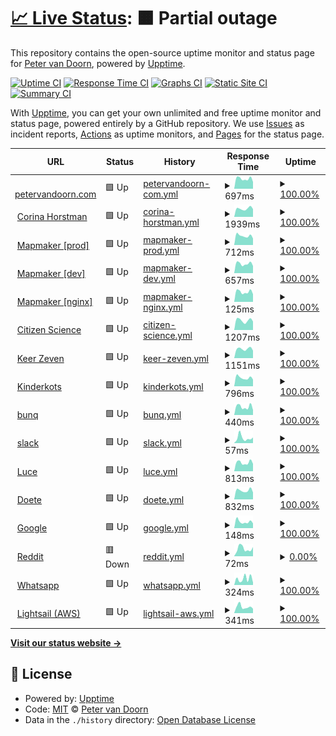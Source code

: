 # [📈 Live Status](https://demo.upptime.js.org): <!--live status--> **🟧 Partial outage**

This repository contains the open-source uptime monitor and status page for [Peter van Doorn](petervandoorn.com), powered by [Upptime](https://github.com/upptime/upptime).

[![Uptime CI](https://github.com/two-trick-pony-NL/upptime/workflows/Uptime%20CI/badge.svg)](https://github.com/two-trick-pony-NL/upptime/actions?query=workflow%3A%22Uptime+CI%22)
[![Response Time CI](https://github.com/two-trick-pony-NL/upptime/workflows/Response%20Time%20CI/badge.svg)](https://github.com/two-trick-pony-NL/upptime/actions?query=workflow%3A%22Response+Time+CI%22)
[![Graphs CI](https://github.com/two-trick-pony-NL/upptime/workflows/Graphs%20CI/badge.svg)](https://github.com/two-trick-pony-NL/upptime/actions?query=workflow%3A%22Graphs+CI%22)
[![Static Site CI](https://github.com/two-trick-pony-NL/upptime/workflows/Static%20Site%20CI/badge.svg)](https://github.com/two-trick-pony-NL/upptime/actions?query=workflow%3A%22Static+Site+CI%22)
[![Summary CI](https://github.com/two-trick-pony-NL/upptime/workflows/Summary%20CI/badge.svg)](https://github.com/two-trick-pony-NL/upptime/actions?query=workflow%3A%22Summary+CI%22)

With [Upptime](https://upptime.js.org), you can get your own unlimited and free uptime monitor and status page, powered entirely by a GitHub repository. We use [Issues](https://github.com/two-trick-pony-NL/upptime/issues) as incident reports, [Actions](https://github.com/two-trick-pony-NL/upptime/actions) as uptime monitors, and [Pages](https://demo.upptime.js.org) for the status page.

<!--start: status pages-->
<!-- This summary is generated by Upptime (https://github.com/upptime/upptime) -->
<!-- Do not edit this manually, your changes will be overwritten -->
<!-- prettier-ignore -->
| URL | Status | History | Response Time | Uptime |
| --- | ------ | ------- | ------------- | ------ |
| <img alt="" src="https://icons.duckduckgo.com/ip3/petervandoorn.com.ico" height="13"> [petervandoorn.com](https://petervandoorn.com) | 🟩 Up | [petervandoorn-com.yml](https://github.com/two-trick-pony-NL/upptime/commits/HEAD/history/petervandoorn-com.yml) | <details><summary><img alt="Response time graph" src="./graphs/petervandoorn-com/response-time-week.png" height="20"> 697ms</summary><br><a href="https://upptime.petervandoorn.com/history/petervandoorn-com"><img alt="Response time 677" src="https://img.shields.io/endpoint?url=https%3A%2F%2Fraw.githubusercontent.com%2Ftwo-trick-pony-NL%2Fupptime%2FHEAD%2Fapi%2Fpetervandoorn-com%2Fresponse-time.json"></a><br><a href="https://upptime.petervandoorn.com/history/petervandoorn-com"><img alt="24-hour response time 478" src="https://img.shields.io/endpoint?url=https%3A%2F%2Fraw.githubusercontent.com%2Ftwo-trick-pony-NL%2Fupptime%2FHEAD%2Fapi%2Fpetervandoorn-com%2Fresponse-time-day.json"></a><br><a href="https://upptime.petervandoorn.com/history/petervandoorn-com"><img alt="7-day response time 697" src="https://img.shields.io/endpoint?url=https%3A%2F%2Fraw.githubusercontent.com%2Ftwo-trick-pony-NL%2Fupptime%2FHEAD%2Fapi%2Fpetervandoorn-com%2Fresponse-time-week.json"></a><br><a href="https://upptime.petervandoorn.com/history/petervandoorn-com"><img alt="30-day response time 702" src="https://img.shields.io/endpoint?url=https%3A%2F%2Fraw.githubusercontent.com%2Ftwo-trick-pony-NL%2Fupptime%2FHEAD%2Fapi%2Fpetervandoorn-com%2Fresponse-time-month.json"></a><br><a href="https://upptime.petervandoorn.com/history/petervandoorn-com"><img alt="1-year response time 661" src="https://img.shields.io/endpoint?url=https%3A%2F%2Fraw.githubusercontent.com%2Ftwo-trick-pony-NL%2Fupptime%2FHEAD%2Fapi%2Fpetervandoorn-com%2Fresponse-time-year.json"></a></details> | <details><summary><a href="https://upptime.petervandoorn.com/history/petervandoorn-com">100.00%</a></summary><a href="https://upptime.petervandoorn.com/history/petervandoorn-com"><img alt="All-time uptime 99.96%" src="https://img.shields.io/endpoint?url=https%3A%2F%2Fraw.githubusercontent.com%2Ftwo-trick-pony-NL%2Fupptime%2FHEAD%2Fapi%2Fpetervandoorn-com%2Fuptime.json"></a><br><a href="https://upptime.petervandoorn.com/history/petervandoorn-com"><img alt="24-hour uptime 100.00%" src="https://img.shields.io/endpoint?url=https%3A%2F%2Fraw.githubusercontent.com%2Ftwo-trick-pony-NL%2Fupptime%2FHEAD%2Fapi%2Fpetervandoorn-com%2Fuptime-day.json"></a><br><a href="https://upptime.petervandoorn.com/history/petervandoorn-com"><img alt="7-day uptime 100.00%" src="https://img.shields.io/endpoint?url=https%3A%2F%2Fraw.githubusercontent.com%2Ftwo-trick-pony-NL%2Fupptime%2FHEAD%2Fapi%2Fpetervandoorn-com%2Fuptime-week.json"></a><br><a href="https://upptime.petervandoorn.com/history/petervandoorn-com"><img alt="30-day uptime 100.00%" src="https://img.shields.io/endpoint?url=https%3A%2F%2Fraw.githubusercontent.com%2Ftwo-trick-pony-NL%2Fupptime%2FHEAD%2Fapi%2Fpetervandoorn-com%2Fuptime-month.json"></a><br><a href="https://upptime.petervandoorn.com/history/petervandoorn-com"><img alt="1-year uptime 99.97%" src="https://img.shields.io/endpoint?url=https%3A%2F%2Fraw.githubusercontent.com%2Ftwo-trick-pony-NL%2Fupptime%2FHEAD%2Fapi%2Fpetervandoorn-com%2Fuptime-year.json"></a></details>
| <img alt="" src="https://icons.duckduckgo.com/ip3/corinahorstman.nl.ico" height="13"> [Corina Horstman](https://corinahorstman.nl) | 🟩 Up | [corina-horstman.yml](https://github.com/two-trick-pony-NL/upptime/commits/HEAD/history/corina-horstman.yml) | <details><summary><img alt="Response time graph" src="./graphs/corina-horstman/response-time-week.png" height="20"> 1939ms</summary><br><a href="https://upptime.petervandoorn.com/history/corina-horstman"><img alt="Response time 2199" src="https://img.shields.io/endpoint?url=https%3A%2F%2Fraw.githubusercontent.com%2Ftwo-trick-pony-NL%2Fupptime%2FHEAD%2Fapi%2Fcorina-horstman%2Fresponse-time.json"></a><br><a href="https://upptime.petervandoorn.com/history/corina-horstman"><img alt="24-hour response time 1828" src="https://img.shields.io/endpoint?url=https%3A%2F%2Fraw.githubusercontent.com%2Ftwo-trick-pony-NL%2Fupptime%2FHEAD%2Fapi%2Fcorina-horstman%2Fresponse-time-day.json"></a><br><a href="https://upptime.petervandoorn.com/history/corina-horstman"><img alt="7-day response time 1939" src="https://img.shields.io/endpoint?url=https%3A%2F%2Fraw.githubusercontent.com%2Ftwo-trick-pony-NL%2Fupptime%2FHEAD%2Fapi%2Fcorina-horstman%2Fresponse-time-week.json"></a><br><a href="https://upptime.petervandoorn.com/history/corina-horstman"><img alt="30-day response time 2050" src="https://img.shields.io/endpoint?url=https%3A%2F%2Fraw.githubusercontent.com%2Ftwo-trick-pony-NL%2Fupptime%2FHEAD%2Fapi%2Fcorina-horstman%2Fresponse-time-month.json"></a><br><a href="https://upptime.petervandoorn.com/history/corina-horstman"><img alt="1-year response time 2185" src="https://img.shields.io/endpoint?url=https%3A%2F%2Fraw.githubusercontent.com%2Ftwo-trick-pony-NL%2Fupptime%2FHEAD%2Fapi%2Fcorina-horstman%2Fresponse-time-year.json"></a></details> | <details><summary><a href="https://upptime.petervandoorn.com/history/corina-horstman">100.00%</a></summary><a href="https://upptime.petervandoorn.com/history/corina-horstman"><img alt="All-time uptime 99.96%" src="https://img.shields.io/endpoint?url=https%3A%2F%2Fraw.githubusercontent.com%2Ftwo-trick-pony-NL%2Fupptime%2FHEAD%2Fapi%2Fcorina-horstman%2Fuptime.json"></a><br><a href="https://upptime.petervandoorn.com/history/corina-horstman"><img alt="24-hour uptime 100.00%" src="https://img.shields.io/endpoint?url=https%3A%2F%2Fraw.githubusercontent.com%2Ftwo-trick-pony-NL%2Fupptime%2FHEAD%2Fapi%2Fcorina-horstman%2Fuptime-day.json"></a><br><a href="https://upptime.petervandoorn.com/history/corina-horstman"><img alt="7-day uptime 100.00%" src="https://img.shields.io/endpoint?url=https%3A%2F%2Fraw.githubusercontent.com%2Ftwo-trick-pony-NL%2Fupptime%2FHEAD%2Fapi%2Fcorina-horstman%2Fuptime-week.json"></a><br><a href="https://upptime.petervandoorn.com/history/corina-horstman"><img alt="30-day uptime 99.96%" src="https://img.shields.io/endpoint?url=https%3A%2F%2Fraw.githubusercontent.com%2Ftwo-trick-pony-NL%2Fupptime%2FHEAD%2Fapi%2Fcorina-horstman%2Fuptime-month.json"></a><br><a href="https://upptime.petervandoorn.com/history/corina-horstman"><img alt="1-year uptime 99.97%" src="https://img.shields.io/endpoint?url=https%3A%2F%2Fraw.githubusercontent.com%2Ftwo-trick-pony-NL%2Fupptime%2FHEAD%2Fapi%2Fcorina-horstman%2Fuptime-year.json"></a></details>
| <img alt="" src="https://icons.duckduckgo.com/ip3/mapmaker.nl.ico" height="13"> [Mapmaker [prod]](https://mapmaker.nl/api/v1) | 🟩 Up | [mapmaker-prod.yml](https://github.com/two-trick-pony-NL/upptime/commits/HEAD/history/mapmaker-prod.yml) | <details><summary><img alt="Response time graph" src="./graphs/mapmaker-prod/response-time-week.png" height="20"> 712ms</summary><br><a href="https://upptime.petervandoorn.com/history/mapmaker-prod"><img alt="Response time 664" src="https://img.shields.io/endpoint?url=https%3A%2F%2Fraw.githubusercontent.com%2Ftwo-trick-pony-NL%2Fupptime%2FHEAD%2Fapi%2Fmapmaker-prod%2Fresponse-time.json"></a><br><a href="https://upptime.petervandoorn.com/history/mapmaker-prod"><img alt="24-hour response time 509" src="https://img.shields.io/endpoint?url=https%3A%2F%2Fraw.githubusercontent.com%2Ftwo-trick-pony-NL%2Fupptime%2FHEAD%2Fapi%2Fmapmaker-prod%2Fresponse-time-day.json"></a><br><a href="https://upptime.petervandoorn.com/history/mapmaker-prod"><img alt="7-day response time 712" src="https://img.shields.io/endpoint?url=https%3A%2F%2Fraw.githubusercontent.com%2Ftwo-trick-pony-NL%2Fupptime%2FHEAD%2Fapi%2Fmapmaker-prod%2Fresponse-time-week.json"></a><br><a href="https://upptime.petervandoorn.com/history/mapmaker-prod"><img alt="30-day response time 661" src="https://img.shields.io/endpoint?url=https%3A%2F%2Fraw.githubusercontent.com%2Ftwo-trick-pony-NL%2Fupptime%2FHEAD%2Fapi%2Fmapmaker-prod%2Fresponse-time-month.json"></a><br><a href="https://upptime.petervandoorn.com/history/mapmaker-prod"><img alt="1-year response time 664" src="https://img.shields.io/endpoint?url=https%3A%2F%2Fraw.githubusercontent.com%2Ftwo-trick-pony-NL%2Fupptime%2FHEAD%2Fapi%2Fmapmaker-prod%2Fresponse-time-year.json"></a></details> | <details><summary><a href="https://upptime.petervandoorn.com/history/mapmaker-prod">100.00%</a></summary><a href="https://upptime.petervandoorn.com/history/mapmaker-prod"><img alt="All-time uptime 100.00%" src="https://img.shields.io/endpoint?url=https%3A%2F%2Fraw.githubusercontent.com%2Ftwo-trick-pony-NL%2Fupptime%2FHEAD%2Fapi%2Fmapmaker-prod%2Fuptime.json"></a><br><a href="https://upptime.petervandoorn.com/history/mapmaker-prod"><img alt="24-hour uptime 100.00%" src="https://img.shields.io/endpoint?url=https%3A%2F%2Fraw.githubusercontent.com%2Ftwo-trick-pony-NL%2Fupptime%2FHEAD%2Fapi%2Fmapmaker-prod%2Fuptime-day.json"></a><br><a href="https://upptime.petervandoorn.com/history/mapmaker-prod"><img alt="7-day uptime 100.00%" src="https://img.shields.io/endpoint?url=https%3A%2F%2Fraw.githubusercontent.com%2Ftwo-trick-pony-NL%2Fupptime%2FHEAD%2Fapi%2Fmapmaker-prod%2Fuptime-week.json"></a><br><a href="https://upptime.petervandoorn.com/history/mapmaker-prod"><img alt="30-day uptime 100.00%" src="https://img.shields.io/endpoint?url=https%3A%2F%2Fraw.githubusercontent.com%2Ftwo-trick-pony-NL%2Fupptime%2FHEAD%2Fapi%2Fmapmaker-prod%2Fuptime-month.json"></a><br><a href="https://upptime.petervandoorn.com/history/mapmaker-prod"><img alt="1-year uptime 100.00%" src="https://img.shields.io/endpoint?url=https%3A%2F%2Fraw.githubusercontent.com%2Ftwo-trick-pony-NL%2Fupptime%2FHEAD%2Fapi%2Fmapmaker-prod%2Fuptime-year.json"></a></details>
| <img alt="" src="https://icons.duckduckgo.com/ip3/triage.mapmaker.nl.ico" height="13"> [Mapmaker [dev]](https://triage.mapmaker.nl/api/v1) | 🟩 Up | [mapmaker-dev.yml](https://github.com/two-trick-pony-NL/upptime/commits/HEAD/history/mapmaker-dev.yml) | <details><summary><img alt="Response time graph" src="./graphs/mapmaker-dev/response-time-week.png" height="20"> 657ms</summary><br><a href="https://upptime.petervandoorn.com/history/mapmaker-dev"><img alt="Response time 655" src="https://img.shields.io/endpoint?url=https%3A%2F%2Fraw.githubusercontent.com%2Ftwo-trick-pony-NL%2Fupptime%2FHEAD%2Fapi%2Fmapmaker-dev%2Fresponse-time.json"></a><br><a href="https://upptime.petervandoorn.com/history/mapmaker-dev"><img alt="24-hour response time 503" src="https://img.shields.io/endpoint?url=https%3A%2F%2Fraw.githubusercontent.com%2Ftwo-trick-pony-NL%2Fupptime%2FHEAD%2Fapi%2Fmapmaker-dev%2Fresponse-time-day.json"></a><br><a href="https://upptime.petervandoorn.com/history/mapmaker-dev"><img alt="7-day response time 657" src="https://img.shields.io/endpoint?url=https%3A%2F%2Fraw.githubusercontent.com%2Ftwo-trick-pony-NL%2Fupptime%2FHEAD%2Fapi%2Fmapmaker-dev%2Fresponse-time-week.json"></a><br><a href="https://upptime.petervandoorn.com/history/mapmaker-dev"><img alt="30-day response time 648" src="https://img.shields.io/endpoint?url=https%3A%2F%2Fraw.githubusercontent.com%2Ftwo-trick-pony-NL%2Fupptime%2FHEAD%2Fapi%2Fmapmaker-dev%2Fresponse-time-month.json"></a><br><a href="https://upptime.petervandoorn.com/history/mapmaker-dev"><img alt="1-year response time 655" src="https://img.shields.io/endpoint?url=https%3A%2F%2Fraw.githubusercontent.com%2Ftwo-trick-pony-NL%2Fupptime%2FHEAD%2Fapi%2Fmapmaker-dev%2Fresponse-time-year.json"></a></details> | <details><summary><a href="https://upptime.petervandoorn.com/history/mapmaker-dev">100.00%</a></summary><a href="https://upptime.petervandoorn.com/history/mapmaker-dev"><img alt="All-time uptime 100.00%" src="https://img.shields.io/endpoint?url=https%3A%2F%2Fraw.githubusercontent.com%2Ftwo-trick-pony-NL%2Fupptime%2FHEAD%2Fapi%2Fmapmaker-dev%2Fuptime.json"></a><br><a href="https://upptime.petervandoorn.com/history/mapmaker-dev"><img alt="24-hour uptime 100.00%" src="https://img.shields.io/endpoint?url=https%3A%2F%2Fraw.githubusercontent.com%2Ftwo-trick-pony-NL%2Fupptime%2FHEAD%2Fapi%2Fmapmaker-dev%2Fuptime-day.json"></a><br><a href="https://upptime.petervandoorn.com/history/mapmaker-dev"><img alt="7-day uptime 100.00%" src="https://img.shields.io/endpoint?url=https%3A%2F%2Fraw.githubusercontent.com%2Ftwo-trick-pony-NL%2Fupptime%2FHEAD%2Fapi%2Fmapmaker-dev%2Fuptime-week.json"></a><br><a href="https://upptime.petervandoorn.com/history/mapmaker-dev"><img alt="30-day uptime 100.00%" src="https://img.shields.io/endpoint?url=https%3A%2F%2Fraw.githubusercontent.com%2Ftwo-trick-pony-NL%2Fupptime%2FHEAD%2Fapi%2Fmapmaker-dev%2Fuptime-month.json"></a><br><a href="https://upptime.petervandoorn.com/history/mapmaker-dev"><img alt="1-year uptime 100.00%" src="https://img.shields.io/endpoint?url=https%3A%2F%2Fraw.githubusercontent.com%2Ftwo-trick-pony-NL%2Fupptime%2FHEAD%2Fapi%2Fmapmaker-dev%2Fuptime-year.json"></a></details>
| <img alt="" src="https://icons.duckduckgo.com/ip3/mapmaker.nl.ico" height="13"> [Mapmaker [nginx]](https://mapmaker.nl/healthcheck) | 🟩 Up | [mapmaker-nginx.yml](https://github.com/two-trick-pony-NL/upptime/commits/HEAD/history/mapmaker-nginx.yml) | <details><summary><img alt="Response time graph" src="./graphs/mapmaker-nginx/response-time-week.png" height="20"> 125ms</summary><br><a href="https://upptime.petervandoorn.com/history/mapmaker-nginx"><img alt="Response time 117" src="https://img.shields.io/endpoint?url=https%3A%2F%2Fraw.githubusercontent.com%2Ftwo-trick-pony-NL%2Fupptime%2FHEAD%2Fapi%2Fmapmaker-nginx%2Fresponse-time.json"></a><br><a href="https://upptime.petervandoorn.com/history/mapmaker-nginx"><img alt="24-hour response time 96" src="https://img.shields.io/endpoint?url=https%3A%2F%2Fraw.githubusercontent.com%2Ftwo-trick-pony-NL%2Fupptime%2FHEAD%2Fapi%2Fmapmaker-nginx%2Fresponse-time-day.json"></a><br><a href="https://upptime.petervandoorn.com/history/mapmaker-nginx"><img alt="7-day response time 125" src="https://img.shields.io/endpoint?url=https%3A%2F%2Fraw.githubusercontent.com%2Ftwo-trick-pony-NL%2Fupptime%2FHEAD%2Fapi%2Fmapmaker-nginx%2Fresponse-time-week.json"></a><br><a href="https://upptime.petervandoorn.com/history/mapmaker-nginx"><img alt="30-day response time 120" src="https://img.shields.io/endpoint?url=https%3A%2F%2Fraw.githubusercontent.com%2Ftwo-trick-pony-NL%2Fupptime%2FHEAD%2Fapi%2Fmapmaker-nginx%2Fresponse-time-month.json"></a><br><a href="https://upptime.petervandoorn.com/history/mapmaker-nginx"><img alt="1-year response time 117" src="https://img.shields.io/endpoint?url=https%3A%2F%2Fraw.githubusercontent.com%2Ftwo-trick-pony-NL%2Fupptime%2FHEAD%2Fapi%2Fmapmaker-nginx%2Fresponse-time-year.json"></a></details> | <details><summary><a href="https://upptime.petervandoorn.com/history/mapmaker-nginx">100.00%</a></summary><a href="https://upptime.petervandoorn.com/history/mapmaker-nginx"><img alt="All-time uptime 100.00%" src="https://img.shields.io/endpoint?url=https%3A%2F%2Fraw.githubusercontent.com%2Ftwo-trick-pony-NL%2Fupptime%2FHEAD%2Fapi%2Fmapmaker-nginx%2Fuptime.json"></a><br><a href="https://upptime.petervandoorn.com/history/mapmaker-nginx"><img alt="24-hour uptime 100.00%" src="https://img.shields.io/endpoint?url=https%3A%2F%2Fraw.githubusercontent.com%2Ftwo-trick-pony-NL%2Fupptime%2FHEAD%2Fapi%2Fmapmaker-nginx%2Fuptime-day.json"></a><br><a href="https://upptime.petervandoorn.com/history/mapmaker-nginx"><img alt="7-day uptime 100.00%" src="https://img.shields.io/endpoint?url=https%3A%2F%2Fraw.githubusercontent.com%2Ftwo-trick-pony-NL%2Fupptime%2FHEAD%2Fapi%2Fmapmaker-nginx%2Fuptime-week.json"></a><br><a href="https://upptime.petervandoorn.com/history/mapmaker-nginx"><img alt="30-day uptime 100.00%" src="https://img.shields.io/endpoint?url=https%3A%2F%2Fraw.githubusercontent.com%2Ftwo-trick-pony-NL%2Fupptime%2FHEAD%2Fapi%2Fmapmaker-nginx%2Fuptime-month.json"></a><br><a href="https://upptime.petervandoorn.com/history/mapmaker-nginx"><img alt="1-year uptime 100.00%" src="https://img.shields.io/endpoint?url=https%3A%2F%2Fraw.githubusercontent.com%2Ftwo-trick-pony-NL%2Fupptime%2FHEAD%2Fapi%2Fmapmaker-nginx%2Fuptime-year.json"></a></details>
| <img alt="" src="https://icons.duckduckgo.com/ip3/www.petervandoorn.com.ico" height="13"> [Citizen Science](https://www.petervandoorn.com/cs-nl-network/) | 🟩 Up | [citizen-science.yml](https://github.com/two-trick-pony-NL/upptime/commits/HEAD/history/citizen-science.yml) | <details><summary><img alt="Response time graph" src="./graphs/citizen-science/response-time-week.png" height="20"> 1207ms</summary><br><a href="https://upptime.petervandoorn.com/history/citizen-science"><img alt="Response time 1040" src="https://img.shields.io/endpoint?url=https%3A%2F%2Fraw.githubusercontent.com%2Ftwo-trick-pony-NL%2Fupptime%2FHEAD%2Fapi%2Fcitizen-science%2Fresponse-time.json"></a><br><a href="https://upptime.petervandoorn.com/history/citizen-science"><img alt="24-hour response time 1069" src="https://img.shields.io/endpoint?url=https%3A%2F%2Fraw.githubusercontent.com%2Ftwo-trick-pony-NL%2Fupptime%2FHEAD%2Fapi%2Fcitizen-science%2Fresponse-time-day.json"></a><br><a href="https://upptime.petervandoorn.com/history/citizen-science"><img alt="7-day response time 1207" src="https://img.shields.io/endpoint?url=https%3A%2F%2Fraw.githubusercontent.com%2Ftwo-trick-pony-NL%2Fupptime%2FHEAD%2Fapi%2Fcitizen-science%2Fresponse-time-week.json"></a><br><a href="https://upptime.petervandoorn.com/history/citizen-science"><img alt="30-day response time 1402" src="https://img.shields.io/endpoint?url=https%3A%2F%2Fraw.githubusercontent.com%2Ftwo-trick-pony-NL%2Fupptime%2FHEAD%2Fapi%2Fcitizen-science%2Fresponse-time-month.json"></a><br><a href="https://upptime.petervandoorn.com/history/citizen-science"><img alt="1-year response time 1083" src="https://img.shields.io/endpoint?url=https%3A%2F%2Fraw.githubusercontent.com%2Ftwo-trick-pony-NL%2Fupptime%2FHEAD%2Fapi%2Fcitizen-science%2Fresponse-time-year.json"></a></details> | <details><summary><a href="https://upptime.petervandoorn.com/history/citizen-science">100.00%</a></summary><a href="https://upptime.petervandoorn.com/history/citizen-science"><img alt="All-time uptime 98.84%" src="https://img.shields.io/endpoint?url=https%3A%2F%2Fraw.githubusercontent.com%2Ftwo-trick-pony-NL%2Fupptime%2FHEAD%2Fapi%2Fcitizen-science%2Fuptime.json"></a><br><a href="https://upptime.petervandoorn.com/history/citizen-science"><img alt="24-hour uptime 100.00%" src="https://img.shields.io/endpoint?url=https%3A%2F%2Fraw.githubusercontent.com%2Ftwo-trick-pony-NL%2Fupptime%2FHEAD%2Fapi%2Fcitizen-science%2Fuptime-day.json"></a><br><a href="https://upptime.petervandoorn.com/history/citizen-science"><img alt="7-day uptime 100.00%" src="https://img.shields.io/endpoint?url=https%3A%2F%2Fraw.githubusercontent.com%2Ftwo-trick-pony-NL%2Fupptime%2FHEAD%2Fapi%2Fcitizen-science%2Fuptime-week.json"></a><br><a href="https://upptime.petervandoorn.com/history/citizen-science"><img alt="30-day uptime 99.96%" src="https://img.shields.io/endpoint?url=https%3A%2F%2Fraw.githubusercontent.com%2Ftwo-trick-pony-NL%2Fupptime%2FHEAD%2Fapi%2Fcitizen-science%2Fuptime-month.json"></a><br><a href="https://upptime.petervandoorn.com/history/citizen-science"><img alt="1-year uptime 98.67%" src="https://img.shields.io/endpoint?url=https%3A%2F%2Fraw.githubusercontent.com%2Ftwo-trick-pony-NL%2Fupptime%2FHEAD%2Fapi%2Fcitizen-science%2Fuptime-year.json"></a></details>
| <img alt="" src="https://icons.duckduckgo.com/ip3/keerzeven.nl.ico" height="13"> [Keer Zeven](https://keerzeven.nl/) | 🟩 Up | [keer-zeven.yml](https://github.com/two-trick-pony-NL/upptime/commits/HEAD/history/keer-zeven.yml) | <details><summary><img alt="Response time graph" src="./graphs/keer-zeven/response-time-week.png" height="20"> 1151ms</summary><br><a href="https://upptime.petervandoorn.com/history/keer-zeven"><img alt="Response time 1097" src="https://img.shields.io/endpoint?url=https%3A%2F%2Fraw.githubusercontent.com%2Ftwo-trick-pony-NL%2Fupptime%2FHEAD%2Fapi%2Fkeer-zeven%2Fresponse-time.json"></a><br><a href="https://upptime.petervandoorn.com/history/keer-zeven"><img alt="24-hour response time 936" src="https://img.shields.io/endpoint?url=https%3A%2F%2Fraw.githubusercontent.com%2Ftwo-trick-pony-NL%2Fupptime%2FHEAD%2Fapi%2Fkeer-zeven%2Fresponse-time-day.json"></a><br><a href="https://upptime.petervandoorn.com/history/keer-zeven"><img alt="7-day response time 1151" src="https://img.shields.io/endpoint?url=https%3A%2F%2Fraw.githubusercontent.com%2Ftwo-trick-pony-NL%2Fupptime%2FHEAD%2Fapi%2Fkeer-zeven%2Fresponse-time-week.json"></a><br><a href="https://upptime.petervandoorn.com/history/keer-zeven"><img alt="30-day response time 1168" src="https://img.shields.io/endpoint?url=https%3A%2F%2Fraw.githubusercontent.com%2Ftwo-trick-pony-NL%2Fupptime%2FHEAD%2Fapi%2Fkeer-zeven%2Fresponse-time-month.json"></a><br><a href="https://upptime.petervandoorn.com/history/keer-zeven"><img alt="1-year response time 1091" src="https://img.shields.io/endpoint?url=https%3A%2F%2Fraw.githubusercontent.com%2Ftwo-trick-pony-NL%2Fupptime%2FHEAD%2Fapi%2Fkeer-zeven%2Fresponse-time-year.json"></a></details> | <details><summary><a href="https://upptime.petervandoorn.com/history/keer-zeven">100.00%</a></summary><a href="https://upptime.petervandoorn.com/history/keer-zeven"><img alt="All-time uptime 99.98%" src="https://img.shields.io/endpoint?url=https%3A%2F%2Fraw.githubusercontent.com%2Ftwo-trick-pony-NL%2Fupptime%2FHEAD%2Fapi%2Fkeer-zeven%2Fuptime.json"></a><br><a href="https://upptime.petervandoorn.com/history/keer-zeven"><img alt="24-hour uptime 100.00%" src="https://img.shields.io/endpoint?url=https%3A%2F%2Fraw.githubusercontent.com%2Ftwo-trick-pony-NL%2Fupptime%2FHEAD%2Fapi%2Fkeer-zeven%2Fuptime-day.json"></a><br><a href="https://upptime.petervandoorn.com/history/keer-zeven"><img alt="7-day uptime 100.00%" src="https://img.shields.io/endpoint?url=https%3A%2F%2Fraw.githubusercontent.com%2Ftwo-trick-pony-NL%2Fupptime%2FHEAD%2Fapi%2Fkeer-zeven%2Fuptime-week.json"></a><br><a href="https://upptime.petervandoorn.com/history/keer-zeven"><img alt="30-day uptime 99.96%" src="https://img.shields.io/endpoint?url=https%3A%2F%2Fraw.githubusercontent.com%2Ftwo-trick-pony-NL%2Fupptime%2FHEAD%2Fapi%2Fkeer-zeven%2Fuptime-month.json"></a><br><a href="https://upptime.petervandoorn.com/history/keer-zeven"><img alt="1-year uptime 99.98%" src="https://img.shields.io/endpoint?url=https%3A%2F%2Fraw.githubusercontent.com%2Ftwo-trick-pony-NL%2Fupptime%2FHEAD%2Fapi%2Fkeer-zeven%2Fuptime-year.json"></a></details>
| <img alt="" src="https://icons.duckduckgo.com/ip3/kinderkots.nl.ico" height="13"> [Kinderkots](https://kinderkots.nl) | 🟩 Up | [kinderkots.yml](https://github.com/two-trick-pony-NL/upptime/commits/HEAD/history/kinderkots.yml) | <details><summary><img alt="Response time graph" src="./graphs/kinderkots/response-time-week.png" height="20"> 796ms</summary><br><a href="https://upptime.petervandoorn.com/history/kinderkots"><img alt="Response time 829" src="https://img.shields.io/endpoint?url=https%3A%2F%2Fraw.githubusercontent.com%2Ftwo-trick-pony-NL%2Fupptime%2FHEAD%2Fapi%2Fkinderkots%2Fresponse-time.json"></a><br><a href="https://upptime.petervandoorn.com/history/kinderkots"><img alt="24-hour response time 631" src="https://img.shields.io/endpoint?url=https%3A%2F%2Fraw.githubusercontent.com%2Ftwo-trick-pony-NL%2Fupptime%2FHEAD%2Fapi%2Fkinderkots%2Fresponse-time-day.json"></a><br><a href="https://upptime.petervandoorn.com/history/kinderkots"><img alt="7-day response time 796" src="https://img.shields.io/endpoint?url=https%3A%2F%2Fraw.githubusercontent.com%2Ftwo-trick-pony-NL%2Fupptime%2FHEAD%2Fapi%2Fkinderkots%2Fresponse-time-week.json"></a><br><a href="https://upptime.petervandoorn.com/history/kinderkots"><img alt="30-day response time 807" src="https://img.shields.io/endpoint?url=https%3A%2F%2Fraw.githubusercontent.com%2Ftwo-trick-pony-NL%2Fupptime%2FHEAD%2Fapi%2Fkinderkots%2Fresponse-time-month.json"></a><br><a href="https://upptime.petervandoorn.com/history/kinderkots"><img alt="1-year response time 829" src="https://img.shields.io/endpoint?url=https%3A%2F%2Fraw.githubusercontent.com%2Ftwo-trick-pony-NL%2Fupptime%2FHEAD%2Fapi%2Fkinderkots%2Fresponse-time-year.json"></a></details> | <details><summary><a href="https://upptime.petervandoorn.com/history/kinderkots">100.00%</a></summary><a href="https://upptime.petervandoorn.com/history/kinderkots"><img alt="All-time uptime 99.98%" src="https://img.shields.io/endpoint?url=https%3A%2F%2Fraw.githubusercontent.com%2Ftwo-trick-pony-NL%2Fupptime%2FHEAD%2Fapi%2Fkinderkots%2Fuptime.json"></a><br><a href="https://upptime.petervandoorn.com/history/kinderkots"><img alt="24-hour uptime 100.00%" src="https://img.shields.io/endpoint?url=https%3A%2F%2Fraw.githubusercontent.com%2Ftwo-trick-pony-NL%2Fupptime%2FHEAD%2Fapi%2Fkinderkots%2Fuptime-day.json"></a><br><a href="https://upptime.petervandoorn.com/history/kinderkots"><img alt="7-day uptime 100.00%" src="https://img.shields.io/endpoint?url=https%3A%2F%2Fraw.githubusercontent.com%2Ftwo-trick-pony-NL%2Fupptime%2FHEAD%2Fapi%2Fkinderkots%2Fuptime-week.json"></a><br><a href="https://upptime.petervandoorn.com/history/kinderkots"><img alt="30-day uptime 100.00%" src="https://img.shields.io/endpoint?url=https%3A%2F%2Fraw.githubusercontent.com%2Ftwo-trick-pony-NL%2Fupptime%2FHEAD%2Fapi%2Fkinderkots%2Fuptime-month.json"></a><br><a href="https://upptime.petervandoorn.com/history/kinderkots"><img alt="1-year uptime 99.98%" src="https://img.shields.io/endpoint?url=https%3A%2F%2Fraw.githubusercontent.com%2Ftwo-trick-pony-NL%2Fupptime%2FHEAD%2Fapi%2Fkinderkots%2Fuptime-year.json"></a></details>
| <img alt="" src="https://icons.duckduckgo.com/ip3/bunq.com.ico" height="13"> [bunq](https://bunq.com/) | 🟩 Up | [bunq.yml](https://github.com/two-trick-pony-NL/upptime/commits/HEAD/history/bunq.yml) | <details><summary><img alt="Response time graph" src="./graphs/bunq/response-time-week.png" height="20"> 440ms</summary><br><a href="https://upptime.petervandoorn.com/history/bunq"><img alt="Response time 424" src="https://img.shields.io/endpoint?url=https%3A%2F%2Fraw.githubusercontent.com%2Ftwo-trick-pony-NL%2Fupptime%2FHEAD%2Fapi%2Fbunq%2Fresponse-time.json"></a><br><a href="https://upptime.petervandoorn.com/history/bunq"><img alt="24-hour response time 267" src="https://img.shields.io/endpoint?url=https%3A%2F%2Fraw.githubusercontent.com%2Ftwo-trick-pony-NL%2Fupptime%2FHEAD%2Fapi%2Fbunq%2Fresponse-time-day.json"></a><br><a href="https://upptime.petervandoorn.com/history/bunq"><img alt="7-day response time 440" src="https://img.shields.io/endpoint?url=https%3A%2F%2Fraw.githubusercontent.com%2Ftwo-trick-pony-NL%2Fupptime%2FHEAD%2Fapi%2Fbunq%2Fresponse-time-week.json"></a><br><a href="https://upptime.petervandoorn.com/history/bunq"><img alt="30-day response time 396" src="https://img.shields.io/endpoint?url=https%3A%2F%2Fraw.githubusercontent.com%2Ftwo-trick-pony-NL%2Fupptime%2FHEAD%2Fapi%2Fbunq%2Fresponse-time-month.json"></a><br><a href="https://upptime.petervandoorn.com/history/bunq"><img alt="1-year response time 424" src="https://img.shields.io/endpoint?url=https%3A%2F%2Fraw.githubusercontent.com%2Ftwo-trick-pony-NL%2Fupptime%2FHEAD%2Fapi%2Fbunq%2Fresponse-time-year.json"></a></details> | <details><summary><a href="https://upptime.petervandoorn.com/history/bunq">100.00%</a></summary><a href="https://upptime.petervandoorn.com/history/bunq"><img alt="All-time uptime 99.97%" src="https://img.shields.io/endpoint?url=https%3A%2F%2Fraw.githubusercontent.com%2Ftwo-trick-pony-NL%2Fupptime%2FHEAD%2Fapi%2Fbunq%2Fuptime.json"></a><br><a href="https://upptime.petervandoorn.com/history/bunq"><img alt="24-hour uptime 100.00%" src="https://img.shields.io/endpoint?url=https%3A%2F%2Fraw.githubusercontent.com%2Ftwo-trick-pony-NL%2Fupptime%2FHEAD%2Fapi%2Fbunq%2Fuptime-day.json"></a><br><a href="https://upptime.petervandoorn.com/history/bunq"><img alt="7-day uptime 100.00%" src="https://img.shields.io/endpoint?url=https%3A%2F%2Fraw.githubusercontent.com%2Ftwo-trick-pony-NL%2Fupptime%2FHEAD%2Fapi%2Fbunq%2Fuptime-week.json"></a><br><a href="https://upptime.petervandoorn.com/history/bunq"><img alt="30-day uptime 100.00%" src="https://img.shields.io/endpoint?url=https%3A%2F%2Fraw.githubusercontent.com%2Ftwo-trick-pony-NL%2Fupptime%2FHEAD%2Fapi%2Fbunq%2Fuptime-month.json"></a><br><a href="https://upptime.petervandoorn.com/history/bunq"><img alt="1-year uptime 99.97%" src="https://img.shields.io/endpoint?url=https%3A%2F%2Fraw.githubusercontent.com%2Ftwo-trick-pony-NL%2Fupptime%2FHEAD%2Fapi%2Fbunq%2Fuptime-year.json"></a></details>
| <img alt="" src="https://icons.duckduckgo.com/ip3/status.slack.com.ico" height="13"> [slack](https://status.slack.com/api/v2.0.0/current) | 🟩 Up | [slack.yml](https://github.com/two-trick-pony-NL/upptime/commits/HEAD/history/slack.yml) | <details><summary><img alt="Response time graph" src="./graphs/slack/response-time-week.png" height="20"> 57ms</summary><br><a href="https://upptime.petervandoorn.com/history/slack"><img alt="Response time 91" src="https://img.shields.io/endpoint?url=https%3A%2F%2Fraw.githubusercontent.com%2Ftwo-trick-pony-NL%2Fupptime%2FHEAD%2Fapi%2Fslack%2Fresponse-time.json"></a><br><a href="https://upptime.petervandoorn.com/history/slack"><img alt="24-hour response time 61" src="https://img.shields.io/endpoint?url=https%3A%2F%2Fraw.githubusercontent.com%2Ftwo-trick-pony-NL%2Fupptime%2FHEAD%2Fapi%2Fslack%2Fresponse-time-day.json"></a><br><a href="https://upptime.petervandoorn.com/history/slack"><img alt="7-day response time 57" src="https://img.shields.io/endpoint?url=https%3A%2F%2Fraw.githubusercontent.com%2Ftwo-trick-pony-NL%2Fupptime%2FHEAD%2Fapi%2Fslack%2Fresponse-time-week.json"></a><br><a href="https://upptime.petervandoorn.com/history/slack"><img alt="30-day response time 74" src="https://img.shields.io/endpoint?url=https%3A%2F%2Fraw.githubusercontent.com%2Ftwo-trick-pony-NL%2Fupptime%2FHEAD%2Fapi%2Fslack%2Fresponse-time-month.json"></a><br><a href="https://upptime.petervandoorn.com/history/slack"><img alt="1-year response time 91" src="https://img.shields.io/endpoint?url=https%3A%2F%2Fraw.githubusercontent.com%2Ftwo-trick-pony-NL%2Fupptime%2FHEAD%2Fapi%2Fslack%2Fresponse-time-year.json"></a></details> | <details><summary><a href="https://upptime.petervandoorn.com/history/slack">100.00%</a></summary><a href="https://upptime.petervandoorn.com/history/slack"><img alt="All-time uptime 100.00%" src="https://img.shields.io/endpoint?url=https%3A%2F%2Fraw.githubusercontent.com%2Ftwo-trick-pony-NL%2Fupptime%2FHEAD%2Fapi%2Fslack%2Fuptime.json"></a><br><a href="https://upptime.petervandoorn.com/history/slack"><img alt="24-hour uptime 100.00%" src="https://img.shields.io/endpoint?url=https%3A%2F%2Fraw.githubusercontent.com%2Ftwo-trick-pony-NL%2Fupptime%2FHEAD%2Fapi%2Fslack%2Fuptime-day.json"></a><br><a href="https://upptime.petervandoorn.com/history/slack"><img alt="7-day uptime 100.00%" src="https://img.shields.io/endpoint?url=https%3A%2F%2Fraw.githubusercontent.com%2Ftwo-trick-pony-NL%2Fupptime%2FHEAD%2Fapi%2Fslack%2Fuptime-week.json"></a><br><a href="https://upptime.petervandoorn.com/history/slack"><img alt="30-day uptime 100.00%" src="https://img.shields.io/endpoint?url=https%3A%2F%2Fraw.githubusercontent.com%2Ftwo-trick-pony-NL%2Fupptime%2FHEAD%2Fapi%2Fslack%2Fuptime-month.json"></a><br><a href="https://upptime.petervandoorn.com/history/slack"><img alt="1-year uptime 100.00%" src="https://img.shields.io/endpoint?url=https%3A%2F%2Fraw.githubusercontent.com%2Ftwo-trick-pony-NL%2Fupptime%2FHEAD%2Fapi%2Fslack%2Fuptime-year.json"></a></details>
| <img alt="" src="https://icons.duckduckgo.com/ip3/webmail.lucevankempen.nl.ico" height="13"> [Luce](https://webmail.lucevankempen.nl) | 🟩 Up | [luce.yml](https://github.com/two-trick-pony-NL/upptime/commits/HEAD/history/luce.yml) | <details><summary><img alt="Response time graph" src="./graphs/luce/response-time-week.png" height="20"> 813ms</summary><br><a href="https://upptime.petervandoorn.com/history/luce"><img alt="Response time 794" src="https://img.shields.io/endpoint?url=https%3A%2F%2Fraw.githubusercontent.com%2Ftwo-trick-pony-NL%2Fupptime%2FHEAD%2Fapi%2Fluce%2Fresponse-time.json"></a><br><a href="https://upptime.petervandoorn.com/history/luce"><img alt="24-hour response time 695" src="https://img.shields.io/endpoint?url=https%3A%2F%2Fraw.githubusercontent.com%2Ftwo-trick-pony-NL%2Fupptime%2FHEAD%2Fapi%2Fluce%2Fresponse-time-day.json"></a><br><a href="https://upptime.petervandoorn.com/history/luce"><img alt="7-day response time 813" src="https://img.shields.io/endpoint?url=https%3A%2F%2Fraw.githubusercontent.com%2Ftwo-trick-pony-NL%2Fupptime%2FHEAD%2Fapi%2Fluce%2Fresponse-time-week.json"></a><br><a href="https://upptime.petervandoorn.com/history/luce"><img alt="30-day response time 841" src="https://img.shields.io/endpoint?url=https%3A%2F%2Fraw.githubusercontent.com%2Ftwo-trick-pony-NL%2Fupptime%2FHEAD%2Fapi%2Fluce%2Fresponse-time-month.json"></a><br><a href="https://upptime.petervandoorn.com/history/luce"><img alt="1-year response time 794" src="https://img.shields.io/endpoint?url=https%3A%2F%2Fraw.githubusercontent.com%2Ftwo-trick-pony-NL%2Fupptime%2FHEAD%2Fapi%2Fluce%2Fresponse-time-year.json"></a></details> | <details><summary><a href="https://upptime.petervandoorn.com/history/luce">100.00%</a></summary><a href="https://upptime.petervandoorn.com/history/luce"><img alt="All-time uptime 99.98%" src="https://img.shields.io/endpoint?url=https%3A%2F%2Fraw.githubusercontent.com%2Ftwo-trick-pony-NL%2Fupptime%2FHEAD%2Fapi%2Fluce%2Fuptime.json"></a><br><a href="https://upptime.petervandoorn.com/history/luce"><img alt="24-hour uptime 100.00%" src="https://img.shields.io/endpoint?url=https%3A%2F%2Fraw.githubusercontent.com%2Ftwo-trick-pony-NL%2Fupptime%2FHEAD%2Fapi%2Fluce%2Fuptime-day.json"></a><br><a href="https://upptime.petervandoorn.com/history/luce"><img alt="7-day uptime 100.00%" src="https://img.shields.io/endpoint?url=https%3A%2F%2Fraw.githubusercontent.com%2Ftwo-trick-pony-NL%2Fupptime%2FHEAD%2Fapi%2Fluce%2Fuptime-week.json"></a><br><a href="https://upptime.petervandoorn.com/history/luce"><img alt="30-day uptime 100.00%" src="https://img.shields.io/endpoint?url=https%3A%2F%2Fraw.githubusercontent.com%2Ftwo-trick-pony-NL%2Fupptime%2FHEAD%2Fapi%2Fluce%2Fuptime-month.json"></a><br><a href="https://upptime.petervandoorn.com/history/luce"><img alt="1-year uptime 99.98%" src="https://img.shields.io/endpoint?url=https%3A%2F%2Fraw.githubusercontent.com%2Ftwo-trick-pony-NL%2Fupptime%2FHEAD%2Fapi%2Fluce%2Fuptime-year.json"></a></details>
| <img alt="" src="https://icons.duckduckgo.com/ip3/webmail.doetevandoorn.com.ico" height="13"> [Doete](https://webmail.doetevandoorn.com) | 🟩 Up | [doete.yml](https://github.com/two-trick-pony-NL/upptime/commits/HEAD/history/doete.yml) | <details><summary><img alt="Response time graph" src="./graphs/doete/response-time-week.png" height="20"> 832ms</summary><br><a href="https://upptime.petervandoorn.com/history/doete"><img alt="Response time 794" src="https://img.shields.io/endpoint?url=https%3A%2F%2Fraw.githubusercontent.com%2Ftwo-trick-pony-NL%2Fupptime%2FHEAD%2Fapi%2Fdoete%2Fresponse-time.json"></a><br><a href="https://upptime.petervandoorn.com/history/doete"><img alt="24-hour response time 648" src="https://img.shields.io/endpoint?url=https%3A%2F%2Fraw.githubusercontent.com%2Ftwo-trick-pony-NL%2Fupptime%2FHEAD%2Fapi%2Fdoete%2Fresponse-time-day.json"></a><br><a href="https://upptime.petervandoorn.com/history/doete"><img alt="7-day response time 832" src="https://img.shields.io/endpoint?url=https%3A%2F%2Fraw.githubusercontent.com%2Ftwo-trick-pony-NL%2Fupptime%2FHEAD%2Fapi%2Fdoete%2Fresponse-time-week.json"></a><br><a href="https://upptime.petervandoorn.com/history/doete"><img alt="30-day response time 821" src="https://img.shields.io/endpoint?url=https%3A%2F%2Fraw.githubusercontent.com%2Ftwo-trick-pony-NL%2Fupptime%2FHEAD%2Fapi%2Fdoete%2Fresponse-time-month.json"></a><br><a href="https://upptime.petervandoorn.com/history/doete"><img alt="1-year response time 794" src="https://img.shields.io/endpoint?url=https%3A%2F%2Fraw.githubusercontent.com%2Ftwo-trick-pony-NL%2Fupptime%2FHEAD%2Fapi%2Fdoete%2Fresponse-time-year.json"></a></details> | <details><summary><a href="https://upptime.petervandoorn.com/history/doete">100.00%</a></summary><a href="https://upptime.petervandoorn.com/history/doete"><img alt="All-time uptime 99.99%" src="https://img.shields.io/endpoint?url=https%3A%2F%2Fraw.githubusercontent.com%2Ftwo-trick-pony-NL%2Fupptime%2FHEAD%2Fapi%2Fdoete%2Fuptime.json"></a><br><a href="https://upptime.petervandoorn.com/history/doete"><img alt="24-hour uptime 100.00%" src="https://img.shields.io/endpoint?url=https%3A%2F%2Fraw.githubusercontent.com%2Ftwo-trick-pony-NL%2Fupptime%2FHEAD%2Fapi%2Fdoete%2Fuptime-day.json"></a><br><a href="https://upptime.petervandoorn.com/history/doete"><img alt="7-day uptime 100.00%" src="https://img.shields.io/endpoint?url=https%3A%2F%2Fraw.githubusercontent.com%2Ftwo-trick-pony-NL%2Fupptime%2FHEAD%2Fapi%2Fdoete%2Fuptime-week.json"></a><br><a href="https://upptime.petervandoorn.com/history/doete"><img alt="30-day uptime 100.00%" src="https://img.shields.io/endpoint?url=https%3A%2F%2Fraw.githubusercontent.com%2Ftwo-trick-pony-NL%2Fupptime%2FHEAD%2Fapi%2Fdoete%2Fuptime-month.json"></a><br><a href="https://upptime.petervandoorn.com/history/doete"><img alt="1-year uptime 99.99%" src="https://img.shields.io/endpoint?url=https%3A%2F%2Fraw.githubusercontent.com%2Ftwo-trick-pony-NL%2Fupptime%2FHEAD%2Fapi%2Fdoete%2Fuptime-year.json"></a></details>
| <img alt="" src="https://icons.duckduckgo.com/ip3/google.com.ico" height="13"> [Google](https://google.com) | 🟩 Up | [google.yml](https://github.com/two-trick-pony-NL/upptime/commits/HEAD/history/google.yml) | <details><summary><img alt="Response time graph" src="./graphs/google/response-time-week.png" height="20"> 148ms</summary><br><a href="https://upptime.petervandoorn.com/history/google"><img alt="Response time 177" src="https://img.shields.io/endpoint?url=https%3A%2F%2Fraw.githubusercontent.com%2Ftwo-trick-pony-NL%2Fupptime%2FHEAD%2Fapi%2Fgoogle%2Fresponse-time.json"></a><br><a href="https://upptime.petervandoorn.com/history/google"><img alt="24-hour response time 110" src="https://img.shields.io/endpoint?url=https%3A%2F%2Fraw.githubusercontent.com%2Ftwo-trick-pony-NL%2Fupptime%2FHEAD%2Fapi%2Fgoogle%2Fresponse-time-day.json"></a><br><a href="https://upptime.petervandoorn.com/history/google"><img alt="7-day response time 148" src="https://img.shields.io/endpoint?url=https%3A%2F%2Fraw.githubusercontent.com%2Ftwo-trick-pony-NL%2Fupptime%2FHEAD%2Fapi%2Fgoogle%2Fresponse-time-week.json"></a><br><a href="https://upptime.petervandoorn.com/history/google"><img alt="30-day response time 130" src="https://img.shields.io/endpoint?url=https%3A%2F%2Fraw.githubusercontent.com%2Ftwo-trick-pony-NL%2Fupptime%2FHEAD%2Fapi%2Fgoogle%2Fresponse-time-month.json"></a><br><a href="https://upptime.petervandoorn.com/history/google"><img alt="1-year response time 177" src="https://img.shields.io/endpoint?url=https%3A%2F%2Fraw.githubusercontent.com%2Ftwo-trick-pony-NL%2Fupptime%2FHEAD%2Fapi%2Fgoogle%2Fresponse-time-year.json"></a></details> | <details><summary><a href="https://upptime.petervandoorn.com/history/google">100.00%</a></summary><a href="https://upptime.petervandoorn.com/history/google"><img alt="All-time uptime 99.98%" src="https://img.shields.io/endpoint?url=https%3A%2F%2Fraw.githubusercontent.com%2Ftwo-trick-pony-NL%2Fupptime%2FHEAD%2Fapi%2Fgoogle%2Fuptime.json"></a><br><a href="https://upptime.petervandoorn.com/history/google"><img alt="24-hour uptime 100.00%" src="https://img.shields.io/endpoint?url=https%3A%2F%2Fraw.githubusercontent.com%2Ftwo-trick-pony-NL%2Fupptime%2FHEAD%2Fapi%2Fgoogle%2Fuptime-day.json"></a><br><a href="https://upptime.petervandoorn.com/history/google"><img alt="7-day uptime 100.00%" src="https://img.shields.io/endpoint?url=https%3A%2F%2Fraw.githubusercontent.com%2Ftwo-trick-pony-NL%2Fupptime%2FHEAD%2Fapi%2Fgoogle%2Fuptime-week.json"></a><br><a href="https://upptime.petervandoorn.com/history/google"><img alt="30-day uptime 100.00%" src="https://img.shields.io/endpoint?url=https%3A%2F%2Fraw.githubusercontent.com%2Ftwo-trick-pony-NL%2Fupptime%2FHEAD%2Fapi%2Fgoogle%2Fuptime-month.json"></a><br><a href="https://upptime.petervandoorn.com/history/google"><img alt="1-year uptime 99.98%" src="https://img.shields.io/endpoint?url=https%3A%2F%2Fraw.githubusercontent.com%2Ftwo-trick-pony-NL%2Fupptime%2FHEAD%2Fapi%2Fgoogle%2Fuptime-year.json"></a></details>
| <img alt="" src="https://icons.duckduckgo.com/ip3/reddit.com.ico" height="13"> [Reddit](https://reddit.com) | 🟥 Down | [reddit.yml](https://github.com/two-trick-pony-NL/upptime/commits/HEAD/history/reddit.yml) | <details><summary><img alt="Response time graph" src="./graphs/reddit/response-time-week.png" height="20"> 72ms</summary><br><a href="https://upptime.petervandoorn.com/history/reddit"><img alt="Response time 775" src="https://img.shields.io/endpoint?url=https%3A%2F%2Fraw.githubusercontent.com%2Ftwo-trick-pony-NL%2Fupptime%2FHEAD%2Fapi%2Freddit%2Fresponse-time.json"></a><br><a href="https://upptime.petervandoorn.com/history/reddit"><img alt="24-hour response time 86" src="https://img.shields.io/endpoint?url=https%3A%2F%2Fraw.githubusercontent.com%2Ftwo-trick-pony-NL%2Fupptime%2FHEAD%2Fapi%2Freddit%2Fresponse-time-day.json"></a><br><a href="https://upptime.petervandoorn.com/history/reddit"><img alt="7-day response time 72" src="https://img.shields.io/endpoint?url=https%3A%2F%2Fraw.githubusercontent.com%2Ftwo-trick-pony-NL%2Fupptime%2FHEAD%2Fapi%2Freddit%2Fresponse-time-week.json"></a><br><a href="https://upptime.petervandoorn.com/history/reddit"><img alt="30-day response time 81" src="https://img.shields.io/endpoint?url=https%3A%2F%2Fraw.githubusercontent.com%2Ftwo-trick-pony-NL%2Fupptime%2FHEAD%2Fapi%2Freddit%2Fresponse-time-month.json"></a><br><a href="https://upptime.petervandoorn.com/history/reddit"><img alt="1-year response time 775" src="https://img.shields.io/endpoint?url=https%3A%2F%2Fraw.githubusercontent.com%2Ftwo-trick-pony-NL%2Fupptime%2FHEAD%2Fapi%2Freddit%2Fresponse-time-year.json"></a></details> | <details><summary><a href="https://upptime.petervandoorn.com/history/reddit">0.00%</a></summary><a href="https://upptime.petervandoorn.com/history/reddit"><img alt="All-time uptime 84.10%" src="https://img.shields.io/endpoint?url=https%3A%2F%2Fraw.githubusercontent.com%2Ftwo-trick-pony-NL%2Fupptime%2FHEAD%2Fapi%2Freddit%2Fuptime.json"></a><br><a href="https://upptime.petervandoorn.com/history/reddit"><img alt="24-hour uptime 0.00%" src="https://img.shields.io/endpoint?url=https%3A%2F%2Fraw.githubusercontent.com%2Ftwo-trick-pony-NL%2Fupptime%2FHEAD%2Fapi%2Freddit%2Fuptime-day.json"></a><br><a href="https://upptime.petervandoorn.com/history/reddit"><img alt="7-day uptime 0.00%" src="https://img.shields.io/endpoint?url=https%3A%2F%2Fraw.githubusercontent.com%2Ftwo-trick-pony-NL%2Fupptime%2FHEAD%2Fapi%2Freddit%2Fuptime-week.json"></a><br><a href="https://upptime.petervandoorn.com/history/reddit"><img alt="30-day uptime 0.00%" src="https://img.shields.io/endpoint?url=https%3A%2F%2Fraw.githubusercontent.com%2Ftwo-trick-pony-NL%2Fupptime%2FHEAD%2Fapi%2Freddit%2Fuptime-month.json"></a><br><a href="https://upptime.petervandoorn.com/history/reddit"><img alt="1-year uptime 84.10%" src="https://img.shields.io/endpoint?url=https%3A%2F%2Fraw.githubusercontent.com%2Ftwo-trick-pony-NL%2Fupptime%2FHEAD%2Fapi%2Freddit%2Fuptime-year.json"></a></details>
| <img alt="" src="https://icons.duckduckgo.com/ip3/web.whatsapp.com.ico" height="13"> [Whatsapp](https://web.whatsapp.com) | 🟩 Up | [whatsapp.yml](https://github.com/two-trick-pony-NL/upptime/commits/HEAD/history/whatsapp.yml) | <details><summary><img alt="Response time graph" src="./graphs/whatsapp/response-time-week.png" height="20"> 324ms</summary><br><a href="https://upptime.petervandoorn.com/history/whatsapp"><img alt="Response time 235" src="https://img.shields.io/endpoint?url=https%3A%2F%2Fraw.githubusercontent.com%2Ftwo-trick-pony-NL%2Fupptime%2FHEAD%2Fapi%2Fwhatsapp%2Fresponse-time.json"></a><br><a href="https://upptime.petervandoorn.com/history/whatsapp"><img alt="24-hour response time 124" src="https://img.shields.io/endpoint?url=https%3A%2F%2Fraw.githubusercontent.com%2Ftwo-trick-pony-NL%2Fupptime%2FHEAD%2Fapi%2Fwhatsapp%2Fresponse-time-day.json"></a><br><a href="https://upptime.petervandoorn.com/history/whatsapp"><img alt="7-day response time 324" src="https://img.shields.io/endpoint?url=https%3A%2F%2Fraw.githubusercontent.com%2Ftwo-trick-pony-NL%2Fupptime%2FHEAD%2Fapi%2Fwhatsapp%2Fresponse-time-week.json"></a><br><a href="https://upptime.petervandoorn.com/history/whatsapp"><img alt="30-day response time 249" src="https://img.shields.io/endpoint?url=https%3A%2F%2Fraw.githubusercontent.com%2Ftwo-trick-pony-NL%2Fupptime%2FHEAD%2Fapi%2Fwhatsapp%2Fresponse-time-month.json"></a><br><a href="https://upptime.petervandoorn.com/history/whatsapp"><img alt="1-year response time 235" src="https://img.shields.io/endpoint?url=https%3A%2F%2Fraw.githubusercontent.com%2Ftwo-trick-pony-NL%2Fupptime%2FHEAD%2Fapi%2Fwhatsapp%2Fresponse-time-year.json"></a></details> | <details><summary><a href="https://upptime.petervandoorn.com/history/whatsapp">100.00%</a></summary><a href="https://upptime.petervandoorn.com/history/whatsapp"><img alt="All-time uptime 99.98%" src="https://img.shields.io/endpoint?url=https%3A%2F%2Fraw.githubusercontent.com%2Ftwo-trick-pony-NL%2Fupptime%2FHEAD%2Fapi%2Fwhatsapp%2Fuptime.json"></a><br><a href="https://upptime.petervandoorn.com/history/whatsapp"><img alt="24-hour uptime 100.00%" src="https://img.shields.io/endpoint?url=https%3A%2F%2Fraw.githubusercontent.com%2Ftwo-trick-pony-NL%2Fupptime%2FHEAD%2Fapi%2Fwhatsapp%2Fuptime-day.json"></a><br><a href="https://upptime.petervandoorn.com/history/whatsapp"><img alt="7-day uptime 100.00%" src="https://img.shields.io/endpoint?url=https%3A%2F%2Fraw.githubusercontent.com%2Ftwo-trick-pony-NL%2Fupptime%2FHEAD%2Fapi%2Fwhatsapp%2Fuptime-week.json"></a><br><a href="https://upptime.petervandoorn.com/history/whatsapp"><img alt="30-day uptime 100.00%" src="https://img.shields.io/endpoint?url=https%3A%2F%2Fraw.githubusercontent.com%2Ftwo-trick-pony-NL%2Fupptime%2FHEAD%2Fapi%2Fwhatsapp%2Fuptime-month.json"></a><br><a href="https://upptime.petervandoorn.com/history/whatsapp"><img alt="1-year uptime 99.98%" src="https://img.shields.io/endpoint?url=https%3A%2F%2Fraw.githubusercontent.com%2Ftwo-trick-pony-NL%2Fupptime%2FHEAD%2Fapi%2Fwhatsapp%2Fuptime-year.json"></a></details>
| <img alt="" src="https://icons.duckduckgo.com/ip3/lightsail.aws.amazon.com.ico" height="13"> [Lightsail (AWS)](https://lightsail.aws.amazon.com) | 🟩 Up | [lightsail-aws.yml](https://github.com/two-trick-pony-NL/upptime/commits/HEAD/history/lightsail-aws.yml) | <details><summary><img alt="Response time graph" src="./graphs/lightsail-aws/response-time-week.png" height="20"> 341ms</summary><br><a href="https://upptime.petervandoorn.com/history/lightsail-aws"><img alt="Response time 394" src="https://img.shields.io/endpoint?url=https%3A%2F%2Fraw.githubusercontent.com%2Ftwo-trick-pony-NL%2Fupptime%2FHEAD%2Fapi%2Flightsail-aws%2Fresponse-time.json"></a><br><a href="https://upptime.petervandoorn.com/history/lightsail-aws"><img alt="24-hour response time 239" src="https://img.shields.io/endpoint?url=https%3A%2F%2Fraw.githubusercontent.com%2Ftwo-trick-pony-NL%2Fupptime%2FHEAD%2Fapi%2Flightsail-aws%2Fresponse-time-day.json"></a><br><a href="https://upptime.petervandoorn.com/history/lightsail-aws"><img alt="7-day response time 341" src="https://img.shields.io/endpoint?url=https%3A%2F%2Fraw.githubusercontent.com%2Ftwo-trick-pony-NL%2Fupptime%2FHEAD%2Fapi%2Flightsail-aws%2Fresponse-time-week.json"></a><br><a href="https://upptime.petervandoorn.com/history/lightsail-aws"><img alt="30-day response time 341" src="https://img.shields.io/endpoint?url=https%3A%2F%2Fraw.githubusercontent.com%2Ftwo-trick-pony-NL%2Fupptime%2FHEAD%2Fapi%2Flightsail-aws%2Fresponse-time-month.json"></a><br><a href="https://upptime.petervandoorn.com/history/lightsail-aws"><img alt="1-year response time 394" src="https://img.shields.io/endpoint?url=https%3A%2F%2Fraw.githubusercontent.com%2Ftwo-trick-pony-NL%2Fupptime%2FHEAD%2Fapi%2Flightsail-aws%2Fresponse-time-year.json"></a></details> | <details><summary><a href="https://upptime.petervandoorn.com/history/lightsail-aws">100.00%</a></summary><a href="https://upptime.petervandoorn.com/history/lightsail-aws"><img alt="All-time uptime 100.00%" src="https://img.shields.io/endpoint?url=https%3A%2F%2Fraw.githubusercontent.com%2Ftwo-trick-pony-NL%2Fupptime%2FHEAD%2Fapi%2Flightsail-aws%2Fuptime.json"></a><br><a href="https://upptime.petervandoorn.com/history/lightsail-aws"><img alt="24-hour uptime 100.00%" src="https://img.shields.io/endpoint?url=https%3A%2F%2Fraw.githubusercontent.com%2Ftwo-trick-pony-NL%2Fupptime%2FHEAD%2Fapi%2Flightsail-aws%2Fuptime-day.json"></a><br><a href="https://upptime.petervandoorn.com/history/lightsail-aws"><img alt="7-day uptime 100.00%" src="https://img.shields.io/endpoint?url=https%3A%2F%2Fraw.githubusercontent.com%2Ftwo-trick-pony-NL%2Fupptime%2FHEAD%2Fapi%2Flightsail-aws%2Fuptime-week.json"></a><br><a href="https://upptime.petervandoorn.com/history/lightsail-aws"><img alt="30-day uptime 100.00%" src="https://img.shields.io/endpoint?url=https%3A%2F%2Fraw.githubusercontent.com%2Ftwo-trick-pony-NL%2Fupptime%2FHEAD%2Fapi%2Flightsail-aws%2Fuptime-month.json"></a><br><a href="https://upptime.petervandoorn.com/history/lightsail-aws"><img alt="1-year uptime 100.00%" src="https://img.shields.io/endpoint?url=https%3A%2F%2Fraw.githubusercontent.com%2Ftwo-trick-pony-NL%2Fupptime%2FHEAD%2Fapi%2Flightsail-aws%2Fuptime-year.json"></a></details>

<!--end: status pages-->

[**Visit our status website →**](https://demo.upptime.js.org)

## 📄 License

- Powered by: [Upptime](https://github.com/upptime/upptime)
- Code: [MIT](./LICENSE) © [Peter van Doorn](petervandoorn.com)
- Data in the `./history` directory: [Open Database License](https://opendatacommons.org/licenses/odbl/1-0/)

